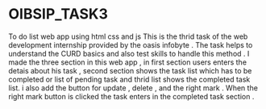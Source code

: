 # OIBSIP_TASK3
To do list web app using html css and js 
This is the thrid task of the web development internship provided by the oasis infobyte . The task helps to understand the CURD basics and also test skills to handle this method . I made the three section in this web
app , in first section users enters the detais about his task , second section shows the task list which has to be completed or list of pending task and thrid list shows the completed task list. i also add the button 
for update , delete , and the right mark . When the right mark button is clicked the task enters in the completed task section . 
